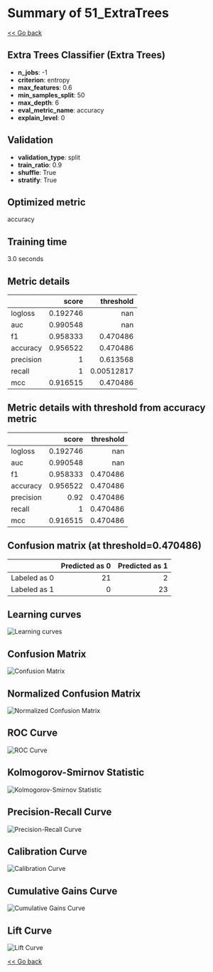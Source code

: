 # Summary of 51_ExtraTrees

[<< Go back](../README.md)


## Extra Trees Classifier (Extra Trees)
- **n_jobs**: -1
- **criterion**: entropy
- **max_features**: 0.6
- **min_samples_split**: 50
- **max_depth**: 6
- **eval_metric_name**: accuracy
- **explain_level**: 0

## Validation
 - **validation_type**: split
 - **train_ratio**: 0.9
 - **shuffle**: True
 - **stratify**: True

## Optimized metric
accuracy

## Training time

3.0 seconds

## Metric details
|           |    score |    threshold |
|:----------|---------:|-------------:|
| logloss   | 0.192746 | nan          |
| auc       | 0.990548 | nan          |
| f1        | 0.958333 |   0.470486   |
| accuracy  | 0.956522 |   0.470486   |
| precision | 1        |   0.613568   |
| recall    | 1        |   0.00512817 |
| mcc       | 0.916515 |   0.470486   |


## Metric details with threshold from accuracy metric
|           |    score |   threshold |
|:----------|---------:|------------:|
| logloss   | 0.192746 |  nan        |
| auc       | 0.990548 |  nan        |
| f1        | 0.958333 |    0.470486 |
| accuracy  | 0.956522 |    0.470486 |
| precision | 0.92     |    0.470486 |
| recall    | 1        |    0.470486 |
| mcc       | 0.916515 |    0.470486 |


## Confusion matrix (at threshold=0.470486)
|              |   Predicted as 0 |   Predicted as 1 |
|:-------------|-----------------:|-----------------:|
| Labeled as 0 |               21 |                2 |
| Labeled as 1 |                0 |               23 |

## Learning curves
![Learning curves](learning_curves.png)
## Confusion Matrix

![Confusion Matrix](confusion_matrix.png)


## Normalized Confusion Matrix

![Normalized Confusion Matrix](confusion_matrix_normalized.png)


## ROC Curve

![ROC Curve](roc_curve.png)


## Kolmogorov-Smirnov Statistic

![Kolmogorov-Smirnov Statistic](ks_statistic.png)


## Precision-Recall Curve

![Precision-Recall Curve](precision_recall_curve.png)


## Calibration Curve

![Calibration Curve](calibration_curve_curve.png)


## Cumulative Gains Curve

![Cumulative Gains Curve](cumulative_gains_curve.png)


## Lift Curve

![Lift Curve](lift_curve.png)



[<< Go back](../README.md)
